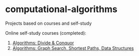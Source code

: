 # computational-algorithms
Projects based on courses and self-study

Online self-study courses (completed):
1. [Algorithms: Divide & Conquor](https://www.coursera.org/learn/algorithms-divide-conquer/home/welcome)
2. [Algorithms: Graph Search, Shortest Paths, Data Structures](https://www.coursera.org/learn/algorithms-graphs-data-structures)

